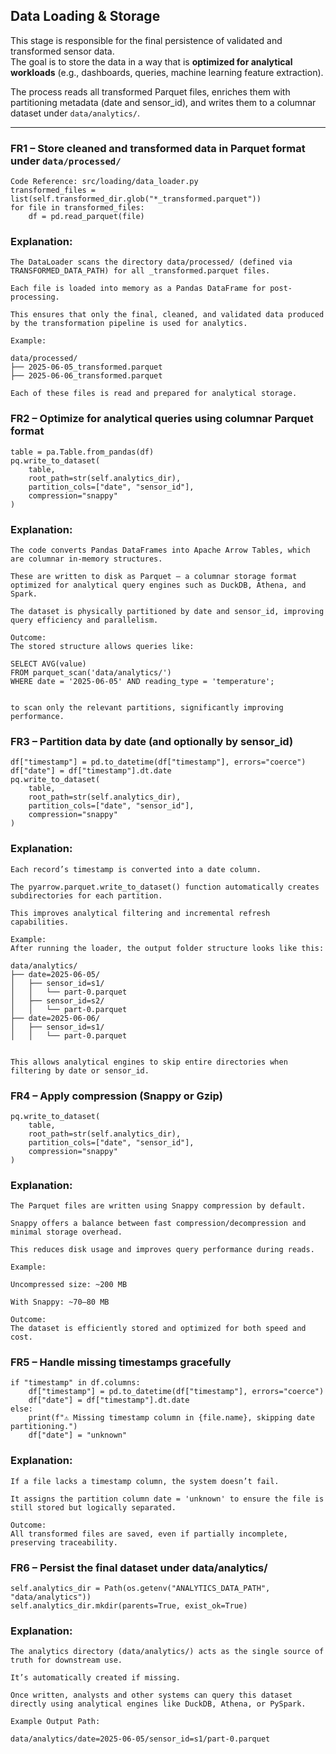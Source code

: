 ## Data Loading & Storage

This stage is responsible for the final persistence of validated and transformed sensor data.  
The goal is to store the data in a way that is **optimized for analytical workloads** (e.g., dashboards, queries, machine learning feature extraction).

The process reads all transformed Parquet files, enriches them with partitioning metadata (date and sensor_id), and writes them to a columnar dataset under `data/analytics/`.

---

### FR1 – Store cleaned and transformed data in Parquet format under `data/processed/`

```
Code Reference: src/loading/data_loader.py
transformed_files = list(self.transformed_dir.glob("*_transformed.parquet"))
for file in transformed_files:
    df = pd.read_parquet(file)
```

### Explanation:
```
The DataLoader scans the directory data/processed/ (defined via TRANSFORMED_DATA_PATH) for all _transformed.parquet files.

Each file is loaded into memory as a Pandas DataFrame for post-processing.

This ensures that only the final, cleaned, and validated data produced by the transformation pipeline is used for analytics.

Example:

data/processed/
├── 2025-06-05_transformed.parquet
├── 2025-06-06_transformed.parquet

Each of these files is read and prepared for analytical storage.
```

### FR2 – Optimize for analytical queries using columnar Parquet format

```
table = pa.Table.from_pandas(df)
pq.write_to_dataset(
    table,
    root_path=str(self.analytics_dir),
    partition_cols=["date", "sensor_id"],
    compression="snappy"
)
```

### Explanation:
```
The code converts Pandas DataFrames into Apache Arrow Tables, which are columnar in-memory structures.

These are written to disk as Parquet — a columnar storage format optimized for analytical query engines such as DuckDB, Athena, and Spark.

The dataset is physically partitioned by date and sensor_id, improving query efficiency and parallelism.

Outcome:
The stored structure allows queries like:

SELECT AVG(value)
FROM parquet_scan('data/analytics/')
WHERE date = '2025-06-05' AND reading_type = 'temperature';


to scan only the relevant partitions, significantly improving performance.
```

### FR3 – Partition data by date (and optionally by sensor_id)

```
df["timestamp"] = pd.to_datetime(df["timestamp"], errors="coerce")
df["date"] = df["timestamp"].dt.date
pq.write_to_dataset(
    table,
    root_path=str(self.analytics_dir),
    partition_cols=["date", "sensor_id"],
    compression="snappy"
)
```

### Explanation:
```
Each record’s timestamp is converted into a date column.

The pyarrow.parquet.write_to_dataset() function automatically creates subdirectories for each partition.

This improves analytical filtering and incremental refresh capabilities.

Example:
After running the loader, the output folder structure looks like this:

data/analytics/
├── date=2025-06-05/
│   ├── sensor_id=s1/
│   │   └── part-0.parquet
│   ├── sensor_id=s2/
│   │   └── part-0.parquet
├── date=2025-06-06/
│   ├── sensor_id=s1/
│   │   └── part-0.parquet


This allows analytical engines to skip entire directories when filtering by date or sensor_id.
```

### FR4 – Apply compression (Snappy or Gzip)

```
pq.write_to_dataset(
    table,
    root_path=str(self.analytics_dir),
    partition_cols=["date", "sensor_id"],
    compression="snappy"
)
```

### Explanation:
```
The Parquet files are written using Snappy compression by default.

Snappy offers a balance between fast compression/decompression and minimal storage overhead.

This reduces disk usage and improves query performance during reads.

Example:

Uncompressed size: ~200 MB

With Snappy: ~70–80 MB

Outcome:
The dataset is efficiently stored and optimized for both speed and cost.
```

### FR5 – Handle missing timestamps gracefully

```
if "timestamp" in df.columns:
    df["timestamp"] = pd.to_datetime(df["timestamp"], errors="coerce")
    df["date"] = df["timestamp"].dt.date
else:
    print(f"⚠️ Missing timestamp column in {file.name}, skipping date partitioning.")
    df["date"] = "unknown"
```

### Explanation:
```
If a file lacks a timestamp column, the system doesn’t fail.

It assigns the partition column date = 'unknown' to ensure the file is still stored but logically separated.

Outcome:
All transformed files are saved, even if partially incomplete, preserving traceability.
```

### FR6 – Persist the final dataset under data/analytics/

```
self.analytics_dir = Path(os.getenv("ANALYTICS_DATA_PATH", "data/analytics"))
self.analytics_dir.mkdir(parents=True, exist_ok=True)
```

### Explanation:
```
The analytics directory (data/analytics/) acts as the single source of truth for downstream use.

It’s automatically created if missing.

Once written, analysts and other systems can query this dataset directly using analytical engines like DuckDB, Athena, or PySpark.

Example Output Path:

data/analytics/date=2025-06-05/sensor_id=s1/part-0.parquet
```
